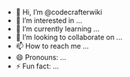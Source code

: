 - 👋 Hi, I’m @codecrafterwiki
- 👀 I’m interested in ...
- 🌱 I’m currently learning ...
- 💞️ I’m looking to collaborate on ...
- 📫 How to reach me ...
- 😄 Pronouns: ...
- ⚡ Fun fact: ...

<!---
codecrafterwiki/codecrafterwiki is a ✨ special ✨ repository because its `README.md` (this file) appears on your GitHub profile.
You can click the Preview link to take a look at your changes.
--->
